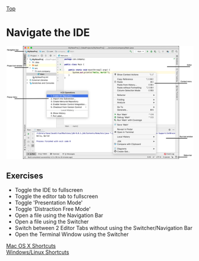 [Top](../../README.md)

# Navigate the IDE

![IDE](idea.png)

## Exercises
* Toggle the IDE to fullscreen
* Toggle the editor tab to fullscreen
* Toggle 'Presentation Mode'
* Toggle 'Distraction Free Mode'
* Open a file using the Navigation Bar
* Open a file using the Switcher
* Switch between 2 Editor Tabs without using the Switcher/Navigation Bar
* Open the Terminal Window using the Switcher


[Mac OS X Shortcuts](osx.md)  
[Windows/Linux Shortcuts](windows.md)  